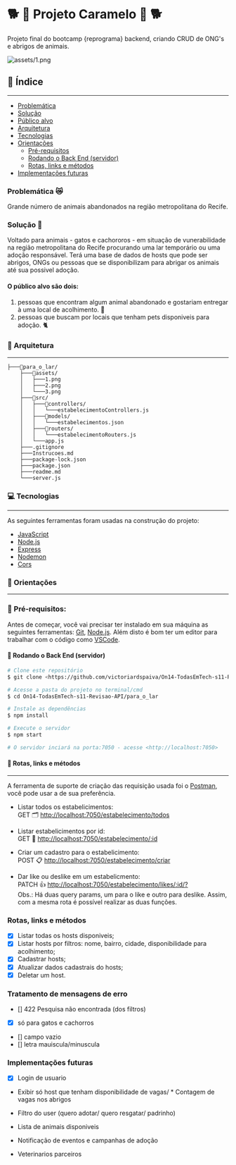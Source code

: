 # 🐕 🍬 Projeto Caramelo 🍬 🐕
Projeto final do bootcamp {reprograma} backend, criando CRUD de ONG's e abrigos de animais.

![assets/1.png](assets/1.png)


## 📑 Índice
---

   - [Problemática](#-arquitetura)
   - [Solução](#-arquitetura)
   - [Público alvo](#-arquitetura)
   - [Arquitetura](#-arquitetura)
   - [Tecnologias](#-tecnologias)
   - [Orientações](#-orientações)
      - [Pré-requisitos](#-pré-requisitos)
      - [Rodando o Back End (servidor)](#-rodando-o-back-end-servidor)
      - [Rotas, links e métodos](#--rotas-links-e-métodos)
   - [Implementações futuras](#-orientações)


### Problemática 😿
Grande número de animais abandonados na região metropolitana do Recife.

### Solução 🐶
Voltado para animais - gatos e cachororos - em situação de vunerabilidade na região metropolitana do Recife procurando uma lar temporário ou uma adoção responsável.
Terá uma base de dados de hosts que pode ser abrigos, ONGs ou pessoas que se disponibilizam para abrigar os animais até sua possivel adoção.

#### O público alvo são dois: 
1) pessoas que encontram algum animal abandonado e gostariam entregar à uma local de acolhimento. 🏡
2) pessoas que buscam por locais que tenham pets disponiveis para adoção. 🐈

### 🧱 Arquitetura
---
```
├───📂para_o_lar/
    ├───📂assets/
    │   ├───1.png
    │   ├───2.png
    │   └───3.png
    ├───📂src/
    │   ├───📂controllers/
    │   │   └───estabelecimentoControllers.js
    │   ├───📂models/
    │   │   └───estabelecimentos.json
    │   ├───📂routers/
    │   │   └───estabelecimentoRouters.js
    │   └───app.js
    ├───.gitignore
    ├───Instrucoes.md
    ├───package-lock.json
    ├───package.json
    ├───readme.md
    └───server.js
```
### 💻 Tecnologias
---
As seguintes ferramentas foram usadas na construção do projeto:

- [JavaScript](https://www.javascript.com/)
- [Node.js](https://nodejs.org/en/)
- [Express](https://expressjs.com/pt-br/)
- [Nodemon](https://nodemon.io/)
- [Cors](https://www.typescriptlang.org/)

### 📌 Orientações
---
### 📎 Pré-requisitos:
Antes de começar, você vai precisar ter instalado em sua máquina as seguintes ferramentas:
[Git](https://git-scm.com), [Node.js](https://nodejs.org/en/). 
Além disto é bom ter um editor para trabalhar com o código como [VSCode](https://code.visualstudio.com/).

#### 🎲 Rodando o Back End (servidor)

```bash
# Clone este repositório
$ git clone <https://github.com/victoriardspaiva/On14-TodasEmTech-s11-Revisao-API>

# Acesse a pasta do projeto no terminal/cmd
$ cd On14-TodasEmTech-s11-Revisao-API/para_o_lar

# Instale as dependências
$ npm install

# Execute o servidor
$ npm start

# O servidor inciará na porta:7050 - acesse <http://localhost:7050>
```
#### 🚀  Rotas, links e métodos
---

A ferramenta de suporte de criação das requisição usada foi o [Postman](https://www.postman.com/), você pode usar a de sua preferência.


- Listar todos os estabelicimentos:<br />
GET 🗂️ <http://localhost:7050/estabelecimento/todos>

- Listar estabelicimentos por id:<br />
GET 📂 <http://localhost:7050/estabelecimento/:id>

- Criar um cadastro para o estabelicimento:<br />
POST 📋 <http://localhost:7050/estabelecimento/criar>

- Dar like ou deslike em um estabelicmento:<br />
PATCH 👍 <http://localhost:7050/estabelecimento/likes/:id/?><br />
Obs.: Há duas query params, um para o like e outro para deslike. Assim, com a mesma rota é possível realizar as duas funções.

### Rotas, links e métodos
- [x] Listar todas os hosts disponiveis;
- [x] Listar hosts por filtros: nome, bairro, cidade, disponibilidade para acolhimento;
- [x] Cadastrar hosts;
- [x] Atualizar dados cadastrais do hosts;
- [x] Deletar um host.

### Tratamento de mensagens de erro
- [] 422 Pesquisa não encontrada (dos filtros)
- [x] só para gatos e cachorros
- [] campo vazio
- [] letra mauiscula/minuscula 

### Implementações futuras
- [x] Login de usuario
* Exibir só host que tenham disponibilidade de vagas/ * Contagem de vagas nos abrigos 
* Filtro do user (quero adotar/ quero resgatar/ padrinho) 

* Lista de animais disponiveis
* Notificação de eventos e campanhas de adoção
* Veterinarios parceiros




